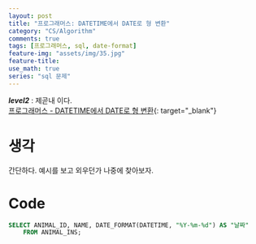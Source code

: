 ```yaml
---
layout: post
title: "프로그래머스: DATETIME에서 DATE로 형 변환"
category: "CS/Algorithm"
comments: true
tags: [프로그래머스, sql, date-format]
feature-img: "assets/img/35.jpg"
feature-title:
use_math: true
series: "sql 문제"
---
```


**_level2_** : 제곧내 이다.  
[프로그래머스 - DATETIME에서 DATE로 형 변환](https://programmers.co.kr/learn/courses/30/lessons/59414){: target="\_blank"}

# 생각

간단하다. 예시를 보고 외우던가 나중에 찾아보자.

# Code

```sql
SELECT ANIMAL_ID, NAME, DATE_FORMAT(DATETIME, "%Y-%m-%d") AS "날짜"
    FROM ANIMAL_INS;
```
